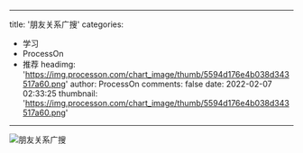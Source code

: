 
---
title: '朋友关系广搜'
categories: 
 - 学习
 - ProcessOn
 - 推荐
headimg: 'https://img.processon.com/chart_image/thumb/5594d176e4b038d343517a60.png'
author: ProcessOn
comments: false
date: 2022-02-07 02:33:25
thumbnail: 'https://img.processon.com/chart_image/thumb/5594d176e4b038d343517a60.png'
---

<div>   
<img class="thumb" alt="朋友关系广搜" src="https://img.processon.com/chart_image/thumb/5594d176e4b038d343517a60.png" referrerpolicy="no-referrer">
<p></p>  
</div>
            